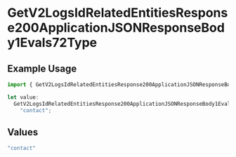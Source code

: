 # GetV2LogsIdRelatedEntitiesResponse200ApplicationJSONResponseBody1Evals72Type

## Example Usage

```typescript
import { GetV2LogsIdRelatedEntitiesResponse200ApplicationJSONResponseBody1Evals72Type } from "orq-poc-typescript-multi-env-version/models/operations";

let value:
  GetV2LogsIdRelatedEntitiesResponse200ApplicationJSONResponseBody1Evals72Type =
    "contact";
```

## Values

```typescript
"contact"
```